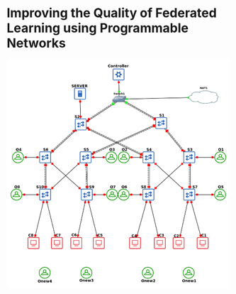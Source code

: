 # Improving the Quality of Federated Learning using Programmable Networks
![Alt Text](https://github.com/mhmhmd96/Thesis_Project/blob/main/newnet.png)
